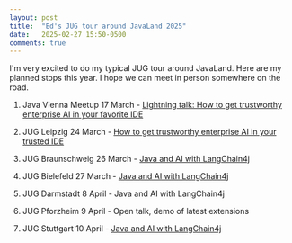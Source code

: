 ```yaml
---
layout: post
title:  "Ed's JUG tour around JavaLand 2025"
date:   2025-02-27 15:50-0500
comments: true
---
```


I'm very excited to do my typical JUG tour around JavaLand. Here are my planned stops this year. I hope we can meet in person somewhere on the road.

1.	Java Vienna Meetup 17 March - [Lightning talk: How to get trustworthy enterprise AI in your favorite IDE](https://www.meetup.com/java-vienna/events/305897191/?eventOrigin=group_upcoming_events)

2.	JUG Leipzig 24 March - [How to get trustworthy enterprise AI in your trusted IDE](https://www.jugsaxony.org/timeline/2025/3/24/EnterpriseAI-in-IDE)

3.	JUG Braunschweig 26 March - [Java and AI with LangChain4j](https://www.jug-ostfalen.de/event/2025/03/26/langchain4j.html)

4.	JUG Bielefeld 27 March - [Java and AI with LangChain4j](https://www.meetup.com/java-user-group-bielefeld/events/306454726/)

6.	JUG Darmstadt 8 April - Java and AI with LangChain4j

7.	JUG Pforzheim 9 April - Open talk, demo of latest extensions

8.	JUG Stuttgart 10 April - [Java and AI with LangChain4j](https://www.meetup.com/jugstuttgart/events/306177115/)
